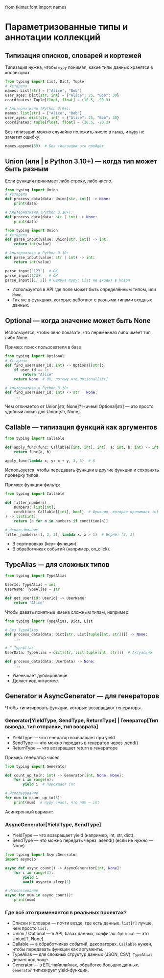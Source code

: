 from tkinter.font import names

# Параметризованные типы и аннотации коллекций
## Типизация списков, словарей и кортежей
Типизация нужна, чтобы ```mypy``` понимал, какие типы данных хранятся в коллекциях.
```python
from typing import List, Dict, Tuple
# Устарело
names: List[str] = ["Alice", "Bob"]
user_ages: Dict[str, int] = {"Alice": 25, "Bob": 30}
coordinates: Tuple[float, float] = (10.5, -20.3)

# Альтернативно (Python 3.9+):
names: list[str] = ["Alice", "Bob"]
user_ages: dict[str, int] = {"Alice": 25, "Bob": 30}
coordinates: tuple[float, float] = (10.5, -20.3)
```
Без типизации можно случайно положить число в ```names```, и ```mypy``` не заметит ошибку:
```python
names.append(69)  # Без типизации это пройдёт
```
## Union (или | в Python 3.10+) — когда тип может быть разным
Если функция принимает либо строку, либо число.
```python
from typing import Union
# Устарело
def process_data(data: Union[str, int]) -> None:
    print(data)

# Альтернативно (Python 3.10+):
def process_data(data: str | int) -> None:
    print(data)
```
```python
from typing import Union
# Устарело
def parse_input(value: Union[str, int]) -> int:
    return int(value)

# Альтернатива в Python 3.10+
def parse_input(value: str | int) -> int:
    return int(value)

parse_input("123")  # OK
parse_input(123)    # OK
parse_input([1, 2]) # Ошибка mypy: List не входит в Union
```
- Используется в API где поле может быть определённым типом, или ```None```. 
- Так же в функциях, которые работают с разными типами входных данных.
##  Optional — когда значение может быть None
Используется, чтобы явно показать, что переменная либо имеет тип, либо None.

Пример: поиск пользователя в базе
```python
from typing import Optional
# Устарело
def find_user(user_id: int) -> Optional[str]:
    if user_id == 1:
        return "Alice"
    return None  # OK, потому что Optional[str]

# Альтернатива в Python 3.10+
def find_user(user_id: int) -> str | None:
    ...
```
Чем отличается от Union[str, None]?
Ничем! Optional[str] — это просто удобный алиас для Union[str, None].

## Callable — типизация функций как аргументов

```python
from typing import Callable

def apply_func(func: Callable[[int, int], int], a: int, b: int) -> int:
    return func(a, b)

apply_func(lambda x, y: x + y, 3, 5)  # 8
```
Используется, чтобы передавать функции в другие функции и сохранять проверку типов.

Пример: функция-фильтр:
```python
from typing import Callable

def filter_numbers(
    numbers: list[int],
    condition: Callable[[int], bool]  # Функция, которая принимает int и возвращает bool
) -> list[int]:
    return [n for n in numbers if condition(n)]

# Использование
filter_numbers([1, 2, 3], lambda x: x > 1)  # Вернёт [2, 3]
```
- В сортировках (key= функции).
- В обработчиках событий (например, on_click).
## TypeAlias — для сложных типов
```python
from typing import TypeAlias

UserId: TypeAlias = int
UserName: TypeAlias = str

def get_user(id: UserId) -> UserName:
    return "Alice"
```
Чтобы давать понятные имена сложным типам, например:
```python
from typing import TypeAlias, Dict, List

# Без TypeAlias
def process_data(data: Dict[str, List[tuple[int, str]]]) -> None:
    ...

# С TypeAlias
UserData: TypeAlias = dict[str, list[tuple[int, str]]]  # Актуально

def process_data(data: UserData) -> None:
    ...
```
- Уменьшает дублирование.
- Делает код читаемее.
## Generator и AsyncGenerator — для генераторов
Чтобы типизировать функции, которые возвращают генераторы.
### Generator[YieldType, SendType, ReturnType] | Генератор[Тип вывода, тип отправки, тип возврата]
- YieldType — что генератор возвращает при yield
- SendType — что можно передать в генератор через .send()
- ReturnType — что возвращает return в генераторе

Пример: генератор чисел
```python
from typing import Generator

def count_up_to(n: int) -> Generator[int, None, None]:  
    for i in range(n):
        yield i  # Порождает int

# Использование
for num in count_up_to(5):
    print(num)  # mypy знает, что num — int
```
Асинхронный вариант:
### AsyncGenerator[YieldType, SendType]
- YieldType — что возвращает yield (например, int, str, dict).
- SendType — что можно передать через .asend() (если не нужно — None).
```python
from typing import AsyncGenerator
import asyncio

async def async_count() -> AsyncGenerator[int, None]:
    for i in range(3):
        yield i
        await asyncio.sleep(1)

# Использование
async for num in async_count():
    print(num)
```
### Где всё это применяется в реальных проектах?
- Списки и словари — почти везде, где есть данные. ```list[T]``` лучше, чем просто ```list```.
- Union / Optional — в API, базах данных, конфигах. ```Optional``` — это Union[T, None].
- Callable — в обработчиках событий, декораторах. ```Callable``` нужен, чтобы передавать функции как аргументы.
- TypeAlias — для сложных структур данных (JSON, CSV). ```TypeAlias``` делает код чище.
- Generator — в ETL-пайплайнах, обработке больших данных. ```Generator``` типизирует yield-функции.


